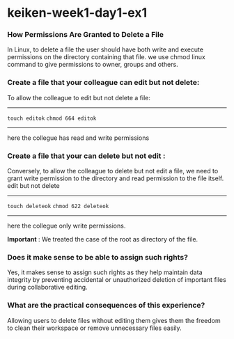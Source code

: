 # keiken-week1-day1-ex1
### How Permissions Are Granted to Delete a File
In Linux, to delete a file the user should have both write and execute permissions on the directory containing that file. we use chmod linux command to give permissions to owner, groups and others. 
### Create a file that your colleague can edit but not delete:
To allow the colleague to edit but not delete a file: 
*********************
`touch editok` 
`chmod 664 editok` 
********************
here the collegue has read and write permissions
### Create a file that your can delete but not edit :
Conversely, to allow the colleague to delete but not edit a file, we need to grant write permission to the directory and read permission to the file itself.
edit but not delete
*******************
`touch deleteok`
`chmod 622 deleteok` 
*******************
here the collegue only write permissions.

**Important** : We treated the case of the root as directory of the file.
 ### Does it make sense to be able to assign such rights?
Yes, it makes sense to assign such rights as they help maintain data integrity by preventing accidental or unauthorized deletion of important files during collaborative editing.
### What are the practical consequences of this experience?
Allowing users to delete files without editing them gives them the freedom to clean their workspace or remove unnecessary files easily.


